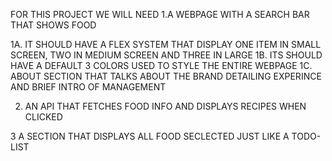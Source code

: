 FOR THIS PROJECT WE WILL NEED 
1.A WEBPAGE WITH A SEARCH BAR THAT SHOWS FOOD

1A. IT SHOULD HAVE A FLEX SYSTEM THAT  DISPLAY ONE ITEM IN SMALL SCREEN, TWO IN MEDIUM SCREEN AND THREE IN LARGE
1B. ITS SHOULD HAVE A DEFAULT 3 COLORS USED TO STYLE THE ENTIRE WEBPAGE 
1C. ABOUT SECTION THAT TALKS ABOUT THE BRAND DETAILING EXPERINCE AND BRIEF INTRO OF MANAGEMENT

2. AN API THAT FETCHES FOOD INFO AND DISPLAYS RECIPES WHEN CLICKED

3 A SECTION THAT DISPLAYS ALL FOOD SECLECTED JUST LIKE A TODO-LIST